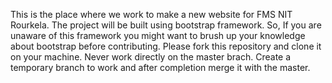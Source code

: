 This is the place where we work to make a new website for FMS NIT Rourkela. 
The project will be built using bootstrap framework. So, If you are unaware of this framework you might want to
brush up your knowledge about bootstrap before contributing.
Please fork this repository and clone it on your machine.
Never work directly on the master brach. Create a temporary branch to work and after completion merge it with the master.
